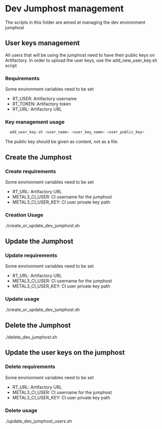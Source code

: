 # Dev Jumphost management

The scripts in this folder are aimed at managing the dev environment jumphost

## User keys management

All users that will be using the jumphost need to have their public keys on
Artifactory. In order to upload the user keys, use the add_new_user_key.sh
script

### Requirements

Some environment variables need to be set

- RT_USER: Artifactory username
- RT_TOKEN: Artifactory token
- RT_URL: Artifactory URL

### Key management usage

   ```bash
     add_user_key.sh <user_name> <user_key_name> <user_public_key>
   ```

The public key should be given as content, not as a file.

## Create the Jumphost

### Create requirements

Some environment variables need to be set

- RT_URL: Artifactory URL
- METAL3_CI_USER: CI username for the jumphost
- METAL3_CI_USER_KEY: CI user private key path

### Creation Usage

   ./create_or_update_dev_jumphost.sh

## Update the Jumphost

### Update requirements

Some environment variables need to be set

- RT_URL: Artifactory URL
- METAL3_CI_USER: CI username for the jumphost
- METAL3_CI_USER_KEY: CI user private key path

### Update usage

  ./create_or_update_dev_jumphost.sh

## Delete the Jumphost

   ./delete_dev_jumphost.sh

## Update the user keys on the jumphost

### Delete requirements

Some environment variables need to be set

- RT_URL: Artifactory URL
- METAL3_CI_USER: CI username for the jumphost
- METAL3_CI_USER_KEY: CI user private key path

### Delete usage

   ./update_dev_jumphost_users.sh
